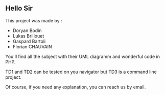 ## Hello Sir

This project was made by : 

- Doryan Bodin
- Lukas Brillouet
- Gaspard Bartoli
- Florian CHAUVAIN

You'll find all the subject with their UML diagramm and wonderful code in PHP.

TD1 and TD2 can be tested on you navigator but TD3 is a command line project.

Of course, if you need any explanation, you can reach us by email.